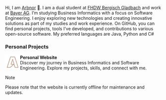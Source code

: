 Hi, I am [Arbnor](https://arbnor.me/) 👋.
I am a dual student at [FHDW Bergisch Gladbach](https://www.fhdw.de/bergisch-gladbach) and work at [Bayer AG](https://www.bayer.com/). I’m studying Business Informatics with a focus on Software Engineering.
I enjoy exploring new technologies and creating innovative solutions as part of my studies and work experience.
On GitHub, you can find personal projects, tools I've developed, and contributions to various open-source software.
My preferred languages are Java, Python and C#

### Personal Projects

<p><a href="https://arbnor.me/"><img src="logos/personal-logo.png" height=48 align=left></a><b>Personal Website</b><br>
Discover my journey in Business Informatics and Software Engineering. Explore my projects, skills, and connect with me.
</p>

> [!NOTE]
> Please note that the website is currently offline for maintenance and updates.